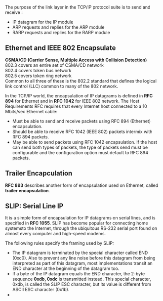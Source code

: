   The purpose of the link layer in the TCP/IP protocol suite is to send and receive :
  * IP datagram for the IP module
  * ARP requests and replies for the ARP module
  * RARP requests and replies for the RARP module
  
## Ethernet and IEEE 802 Encapsulate
  **CSMA/CD (Carrier Sense, Multiple Access with Collision Detection)**  
  802.3 covers an entire set of CSMA/CD network   
  802.4 covers token bus network  
  802.5 covers token ring network  
  Common to all three of these is the 802.2 standard that defines the logical link control (LLC) common to many of the 802 network.  
  
  In the TCP/IP world, the encapsulation of IP datagrams is defined in **RFC 894** for Ethernet and in **RFC 1042** for IEEE 802 network. The Host Requirements RFC requires that every Internet host connected to a 10 Mbits/sec Ethernet cable:
  * Must be able to send and receive packets using RFC 894 (Ethernet) encapsulation.
  * Should be able to receive RFC 1042 (IEEE 802) packets intermix with RFC 894 packets.
  * May be able to send packets using RFC 1042 encapsulation. If the host can send both types of packets, the type of packets send must be configurable and the configuration option must default to RFC 894 packets.
  
## Trailer Encapculation
  **RFC 893** describes another form of encapsulation used on Ethernet, called **trailer encapsulation**.
  
## SLIP: Serial Line IP
  It is a simple form of encapsulation for IP datagrams on serial lines, and is specified in **RFC 1055**. SLIP has become popular for connecting home systemsto the Internet, through the ubiquitous RS-232 serial port found on almost every computer and high-speed modems.
  
  The following rules specify the framing used by SLIP:
  * The IP datagram is terminated by the special character called END (0xc0). Also to prevent any line noise before this datagram from being interpreted as part of this datagram, most implementations transit an END character at the beginning of the datagram too.
  * If a byte of the IP datagram equals the END character, the 2-byte sequence **0xdb, 0xdc** is transmitted instead. This special character, 0xdb, is called the SLIP ESC character, but its value is different from ASCII ESC character (0x1b).
  * 
